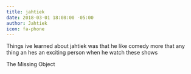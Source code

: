 ```yaml
---
title: jahtiek
date: 2018-03-01 18:08:00 -05:00
author: Jahtiek
icon: fa-phone
---
```


Things ive learned about jahtiek was that he like comedy more that any thing an hes an exciting person when he watch these shows 


The Missing Object